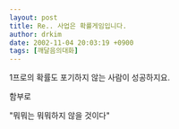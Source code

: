 ```yaml
---
layout: post
title: Re.. 사업은 확률게임입니다.
author: drkim
date: 2002-11-04 20:03:19 +0900
tags: [깨달음의대화]
---
```

1프로의 확률도 포기하지 않는 사람이 성공하지요.
  

  
함부로
  

  
"뭐뭐는 뭐뭐하지 않을 것이다"